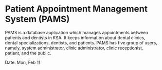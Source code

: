 # Patient Appointment Management System (PAMS)
PAMS is a database application which manages appointments between patients and dentists in KSA. It keeps information about dental clinics, dental specializations, dentists, and patients. PAMS has five group of users, namely, system administrator, clinic administrator, clinic receptionist, patient, and the public. 


Date: Mon, Feb 11
